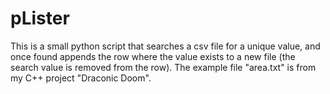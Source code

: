 # pLister
This is a small python script that searches a csv file for a unique value, and once found appends the row where the value exists to
a new file (the search value is removed from the row). The example file "area.txt" is from my C++ project "Draconic Doom".
